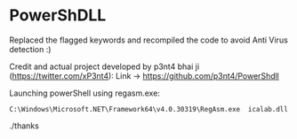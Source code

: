 # PowerShDLL 

Replaced the flagged keywords and recompiled the code to avoid Anti Virus detection :) 

Credit and actual project developed by p3nt4 bhai ji (https://twitter.com/xP3nt4):
 Link -> https://github.com/p3nt4/PowerShdll
 
Launching powerShell using regasm.exe:
 
    C:\Windows\Microsoft.NET\Framework64\v4.0.30319\RegAsm.exe  icalab.dll
    
 ./thanks
